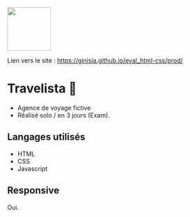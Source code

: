 <img src="https://www.seekpng.com/png/full/351-3519000_stickers-dale-cooper-thumbs-up.png" width= "100" align="center">

Lien vers le site : https://ginisia.github.io/eval_html-css/prod/

# Travelista 🐠

+ Agence de voyage fictive
+ Réalisé solo / en 3 jours (Exam).

## Langages utilisés

+ HTML
+ CSS
+ Javascript

## Responsive

Oui.


